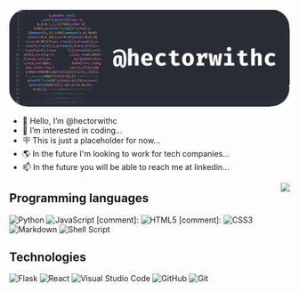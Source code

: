 ![@hectorwithc](donut-code-banner.png)

- 👋 Hello, I’m @hectorwithc
- 👀 I’m interested in coding...
- 🪧 This is just a placeholder for now...
- 🌎 In the future I'm looking to work for tech companies...
- 📫 In the future you will be able to reach me at linkedin...

<img align="right" src="https://github-readme-stats.vercel.app/api?username=hectorwithc&show_icons=true&theme=nord">

## Programming languages

![Python](https://img.shields.io/badge/python-3670A0?style=for-the-badge&logo=python&logoColor=ffdd54)
![JavaScript](https://img.shields.io/badge/javascript-%23323330.svg?style=for-the-badge&logo=javascript&logoColor=%23F7DF1E)
[comment]: ![HTML5](https://img.shields.io/badge/html5-%23E34F26.svg?style=for-the-badge&logo=html5&logoColor=white)
[comment]: ![CSS3](https://img.shields.io/badge/css3-%231572B6.svg?style=for-the-badge&logo=css3&logoColor=white)
![Markdown](https://img.shields.io/badge/markdown-%23000000.svg?style=for-the-badge&logo=markdown&logoColor=white)
![Shell Script](https://img.shields.io/badge/shell_script-%23121011.svg?style=for-the-badge&logo=gnu-bash&logoColor=white)

## Technologies

![Flask](https://img.shields.io/badge/flask-%23000.svg?style=for-the-badge&logo=flask&logoColor=white)
![React](https://img.shields.io/badge/react-%2320232a.svg?style=for-the-badge&logo=react&logoColor=%2361DAFB)
![Visual Studio Code](https://img.shields.io/badge/Visual%20Studio%20Code-0078d7.svg?style=for-the-badge&logo=visual-studio-code&logoColor=white)
![GitHub](https://img.shields.io/badge/github-%23121011.svg?style=for-the-badge&logo=github&logoColor=white)
![Git](https://img.shields.io/badge/git-%23F05033.svg?style=for-the-badge&logo=git&logoColor=white)
